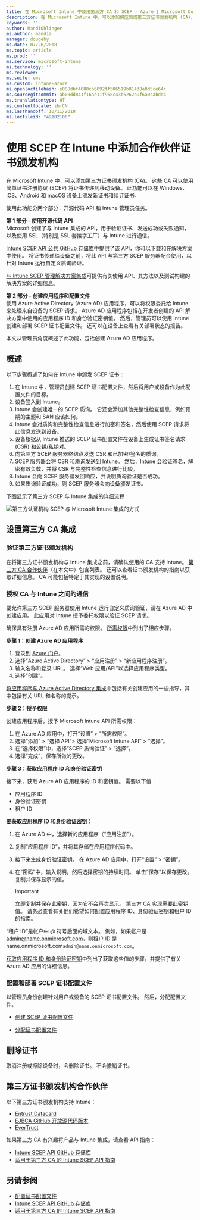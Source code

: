 ```yaml
---
title: 在 Microsoft Intune 中使用第三方 CA 和 SCEP - Azure | Microsoft Docs
description: 在 Microsoft Intune 中，可以添加供应商或第三方证书颁发机构 (CA)，以使用 SCEP 协议向移动设备颁发证书。 在此概述中，Azure Active Directory (Azure AD) 应用程序授予了 Microsoft Intune 验证证书的权限。 然后，在 SCEP 服务器的安装程序中使用 AAD 应用程序的应用程序 ID、身份验证密钥和租户 ID 来颁发证书。
keywords: ''
author: MandiOhlinger
ms.author: mandia
manager: dougeby
ms.date: 07/26/2018
ms.topic: article
ms.prod: ''
ms.service: microsoft-intune
ms.technology: ''
ms.reviewer: ''
ms.suite: ems
ms.custom: intune-azure
ms.openlocfilehash: e088dbf4080cb6092ff506519b81438a0d5ce64c
ms.sourcegitcommit: ab08dd841f16ae11f958c43b6262a9f6a0cabdd4
ms.translationtype: HT
ms.contentlocale: zh-CN
ms.lasthandoff: 10/11/2018
ms.locfileid: "49102100"
---
```

# <a name="add-partner-certification-authority-in-intune-using-scep"></a>使用 SCEP 在 Intune 中添加合作伙伴证书颁发机构

在 Microsoft Intune 中，可以添加第三方证书颁发机构 (CA)。 这些 CA 可以使用简单证书注册协议 (SCEP) 将证书传递到移动设备。 此功能可以在 Windows、iOS、Android 和 macOS 设备上颁发新证书和续订证书。

使用此功能分两个部分：开源代码 API 和 Intune 管理员任务。

**第 1 部分 - 使用开源代码 API**  
Microsoft 创建了与 Intune 集成的 API，用于验证证书、发送成功或失败通知，以及使用 SSL（特别是 SSL 套接字工厂）与 Intune 进行通信。

[Intune SCEP API 公共 GitHub 存储库](http://github.com/Microsoft/Intune-Resource-Access/tree/develop/src/CsrValidation)中提供了该 API，你可以下载和在解决方案中使用。 将证书传递给设备之前，将此 API 与第三方 SCEP 服务器配合使用，以针对 Intune 运行自定义质询验证。

[与 Intune SCEP 管理解决方案集成](scep-libraries-apis.md)可提供有关使用 API、其方法以及测试构建的解决方案的详细信息。

**第 2 部分 - 创建应用程序和配置文件**  
使用 Azure Active Directory (Azure AD) 应用程序，可以将权限委托给 Intune 来处理来自设备的 SCEP 请求。 Azure AD 应用程序包括在开发者创建的 API 解决方案中使用的应用程序 ID 和身份验证密钥值。 然后，管理员可以使用 Intune 创建和部署 SCEP 证书配置文件。 还可以在设备上查看有关部署状态的报告。

本文从管理员角度概述了此功能，包括创建 Azure AD 应用程序。

## <a name="overview"></a>概述

以下步骤概述了如何在 Intune 中颁发 SCEP 证书：

1. 在 Intune 中，管理员创建 SCEP 证书配置文件，然后将用户或设备作为此配置文件的目标。
2. 设备签入到 Intune。
3. Intune 会创建唯一的 SCEP 质询。 它还会添加其他完整性检查信息，例如预期的主题和 SAN 应该如何。
4. Intune 会对质询和完整性检查信息进行加密和签名，然后使用 SCEP 请求将此信息发送到设备。
5. 设备根据从 Intune 推送的 SCEP 证书配置文件在设备上生成证书签名请求 (CSR) 和公钥/私钥对。
6. 向第三方 SCEP 服务器终结点发送 CSR 和已加密/签名的质询。
7. SCEP 服务器会将 CSR 和质询发送到 Intune。 然后，Intune 会验证签名，解密有效负载，并将 CSR 与完整性检查信息进行比较。
8. Intune 会向 SCEP 服务器发回响应，并说明质询验证是否成功。  
9. 如果质询验证成功，则 SCEP 服务器会向设备颁发证书。

下图显示了第三方 SCEP 与 Intune 集成的详细流程：

![第三方认证机构 SCEP 与 Microsoft Intune 集成的方式](./media/scep-certificate-vendor-integration.png)

## <a name="set-up-third-party-ca-integration"></a>设置第三方 CA 集成

### <a name="validate-third-party-certification-authority"></a>验证第三方证书颁发机构

在将第三方证书颁发机构与 Intune 集成之前，请确认使用的 CA 支持 Intune。 [第三方 CA 合作伙伴](#third-party-certification-authority-partners)（在本文中）包含列表。 还可以查看证书颁发机构的指南以获取详细信息。 CA 可能包括特定于其实现的设置说明。

### <a name="authorize-communication-between-ca-and-intune"></a>授权 CA 与 Intune 之间的通信

要允许第三方 SCEP 服务器使用 Intune 运行自定义质询验证，请在 Azure AD 中创建应用。 此应用对 Intune 授予委托权限以验证 SCEP 请求。

确保具有注册 Azure AD 应用所需的权限。 [所需权限](https://docs.microsoft.com/azure/azure-resource-manager/resource-group-create-service-principal-portal#required-permissions)中列出了相应步骤。

**步骤 1：创建 Azure AD 应用程序**

1. 登录到 [Azure 门户](https://portal.azure.com)。
2. 选择“Azure Active Directory” > “应用注册” > “新应用程序注册”。
3. 输入名称和登录 URL。 选择“Web 应用/API”以选择应用程序类型。
4. 选择“创建”。

[将应用程序与 Azure Active Directory 集成](https://docs.microsoft.com/azure/active-directory/develop/active-directory-integrating-applications)中包括有关创建应用的一些指导，其中包括有关 URL 和名称的提示。

**步骤 2：授予权限**

创建应用程序后，授予 Microsoft Intune API 所需权限：

1. 在 Azure AD 应用中，打开“设置” > “所需权限”。  
2. 选择“添加” > “选择 API”> 选择“Microsoft Intune API” > “选择”。
3. 在“选择权限”中，选择“SCEP 质询验证” > “选择”。
4. 选择“完成”，保存所做的更改。

**步骤 3：获取应用程序 ID 和身份验证密钥**

接下来，获取 Azure AD 应用程序的 ID 和密钥值。 需要以下值：

- 应用程序 ID
- 身份验证密钥
- 租户 ID

**要获取应用程序 ID 和身份验证密钥**：

1. 在 Azure AD 中，选择新的应用程序（“应用注册”）。
2. 复制“应用程序 ID”，并将其存储在应用程序代码中。
3. 接下来生成身份验证密钥。 在 Azure AD 应用中，打开“设置” > “密钥”。
4. 在“密码”中，输入说明，然后选择密钥的持续时间。 单击“保存”以保存更改。 复制并保存显示的值。

    > [!IMPORTANT]
    > 立即复制并保存此密钥，因为它不会再次显示。 第三方 CA 实现需要此密钥值。 请务必查看有关他们希望如何配置应用程序 ID、身份验证密钥和租户 ID 的指南。

“租户 ID”是帐户中 @ 符号后面的域文本。 例如，如果帐户是 admin@name.onmicrosoft.com，则租户 ID 是 name.onmicrosoft.com`admin@name.onmicrosoft.com`。

[获取应用程序 ID 和身份验证密钥](https://docs.microsoft.com/azure/azure-resource-manager/resource-group-create-service-principal-portal#get-application-id-and-authentication-key)中列出了获取这些值的步骤，并提供了有关 Azure AD 应用的详细信息。

### <a name="configure-and-deploy-a-scep-certificate-profile"></a>配置和部署 SCEP 证书配置文件
以管理员身份创建针对用户或设备的 SCEP 证书配置文件。 然后，分配配置文件。

- [创建 SCEP 证书配置文件](certificates-scep-configure.md#create-a-scep-certificate-profile)

- [分配证书配置文件](certificates-scep-configure.md#assign-the-certificate-profile)

## <a name="removing-certificates"></a>删除证书

取消注册或擦除设备时，会删除证书。 不会撤销证书。

## <a name="third-party-certification-authority-partners"></a>第三方证书颁发机构合作伙伴
以下第三方证书颁发机构支持 Intune：

- [Entrust Datacard](http://www.entrustdatacard.com/resource-center/documents/documentation)
- [EJBCA GitHub 开放源代码版本](https://github.com/agerbergt/intune-ejbca-connector)
- [EverTrust](https://evertrust.fr/en/products/)

如果第三方 CA 有兴趣将产品与 Intune 集成，请查看 API 指南：

- [Intune SCEP API GitHub 存储库](http://github.com/Microsoft/Intune-Resource-Access/tree/develop/src/CsrValidation)
- [适用于第三方 CA 的 Intune SCEP API 指南](scep-libraries-apis.md)

## <a name="see-also"></a>另请参阅

- [配置证书配置文件](certificates-scep-configure.md)
- [Intune SCEP API GitHub 存储库](http://github.com/Microsoft/Intune-Resource-Access/tree/develop/src/CsrValidation)
- [适用于第三方 CA 的 Intune SCEP API 指南](scep-libraries-apis.md)

